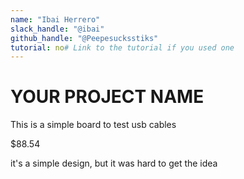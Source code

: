 ```yaml
---
name: "Ibai Herrero"
slack_handle: "@ibai"
github_handle: "@Peepesucksstiks"
tutorial: no# Link to the tutorial if you used one
---
```


# YOUR PROJECT NAME

<!-- Describe your board in 2-3 sentences. What are you making? What will it do? -->
This is a simple board to test usb cables
<!-- How much is it going to cost? -->
$88.54
<!-- Tell us a little bit about your design process. What were some challenges? What helped? ***Totally optional*** -->
it's a simple design, but it was hard to get the idea
